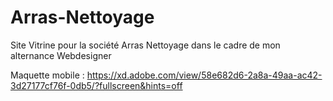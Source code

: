 # Arras-Nettoyage
Site Vitrine pour la société Arras Nettoyage dans le cadre de mon alternance Webdesigner


Maquette mobile : https://xd.adobe.com/view/58e682d6-2a8a-49aa-ac42-3d27177cf76f-0db5/?fullscreen&hints=off
